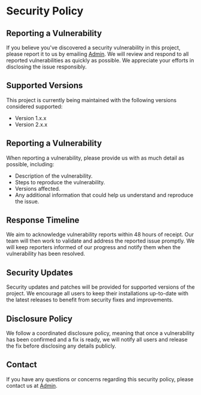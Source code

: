 # Security Policy

## Reporting a Vulnerability

If you believe you've discovered a security vulnerability in this project, please report it to us by emailing [Admin](mailto:Arturocrisanto1@gmail.com). We will review and respond to all reported vulnerabilities as quickly as possible. We appreciate your efforts in disclosing the issue responsibly.

## Supported Versions

This project is currently being maintained with the following versions considered supported:

- Version 1.x.x
- Version 2.x.x

## Reporting a Vulnerability

When reporting a vulnerability, please provide us with as much detail as possible, including:

- Description of the vulnerability.
- Steps to reproduce the vulnerability.
- Versions affected.
- Any additional information that could help us understand and reproduce the issue.

## Response Timeline

We aim to acknowledge vulnerability reports within 48 hours of receipt. Our team will then work to validate and address the reported issue promptly. We will keep reporters informed of our progress and notify them when the vulnerability has been resolved.

## Security Updates

Security updates and patches will be provided for supported versions of the project. We encourage all users to keep their installations up-to-date with the latest releases to benefit from security fixes and improvements.

## Disclosure Policy

We follow a coordinated disclosure policy, meaning that once a vulnerability has been confirmed and a fix is ready, we will notify all users and release the fix before disclosing any details publicly.

## Contact

If you have any questions or concerns regarding this security policy, please contact us at  [Admin](mailto:Arturocrisanto1@gmail.com).

